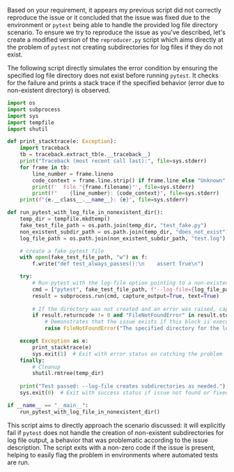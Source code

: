Based on your requirement, it appears my previous script did not correctly reproduce the issue or it concluded that the issue was fixed due to the environment or `pytest` being able to handle the provided log file directory scenario. To ensure we try to reproduce the issue as you've described, let's create a modified version of the `reproducer.py` script which aims directly at the problem of `pytest` not creating subdirectories for log files if they do not exist.

The following script directly simulates the error condition by ensuring the specified log file directory does not exist before running `pytest`. It checks for the failure and prints a stack trace if the specified behavior (error due to non-existent directory) is observed.

```python
import os
import subprocess
import sys
import tempfile
import shutil

def print_stacktrace(e: Exception):
    import traceback
    tb = traceback.extract_tb(e.__traceback__)
    print("Traceback (most recent call last):", file=sys.stderr)
    for frame in tb:
        line_number = frame.lineno
        code_context = frame.line.strip() if frame.line else "Unknown"
        print(f'  File "{frame.filename}"', file=sys.stderr)
        print(f"    {line_number}: {code_context}", file=sys.stderr)
    print(f"{e.__class__.__name__}: {e}", file=sys.stderr)

def run_pytest_with_log_file_in_nonexistent_dir():
    temp_dir = tempfile.mkdtemp()
    fake_test_file_path = os.path.join(temp_dir, "test_fake.py")
    non_existent_subdir_path = os.path.join(temp_dir, "does_not_exist")
    log_file_path = os.path.join(non_existent_subdir_path, "test.log")

    # create a fake pytest file
    with open(fake_test_file_path, "w") as f:
        f.write("def test_always_passes():\n    assert True\n")

    try:
        # Run pytest with the log-file option pointing to a non-existent directory
        cmd = ["pytest", fake_test_file_path, f"--log-file={log_file_path}"]
        result = subprocess.run(cmd, capture_output=True, text=True)
        
        # If the directory was not created and an error was raised, capture it
        if result.returncode != 0 and "FileNotFoundError" in result.stderr:
            # Demonstrates that the issue exists if this block is executed
            raise FileNotFoundError("The specified directory for the log file does not exist and was not created.")

    except Exception as e:
        print_stacktrace(e)
        sys.exit(1)  # Exit with error status on catching the problem
    finally:
        # Cleanup
        shutil.rmtree(temp_dir)
    
    print("Test passed: --log-file creates subdirectories as needed.")
    sys.exit(0)  # Exit with success status if issue not found or fixed

if __name__ == "__main__":
    run_pytest_with_log_file_in_nonexistent_dir()
```

This script aims to directly approach the scenario discussed: it will explicitly fail if `pytest` does not handle the creation of non-existent subdirectories for log file output, a behavior that was problematic according to the issue description. The script exits with a non-zero code if the issue is present, helping to easily flag the problem in environments where automated tests are run.